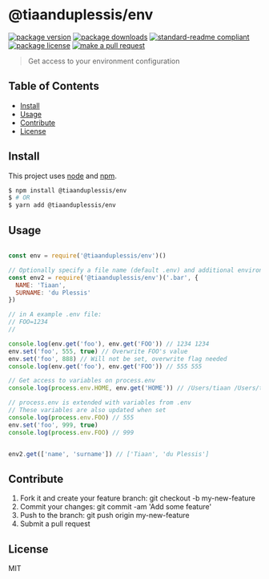 
# @tiaanduplessis/env
[![package version](https://img.shields.io/npm/v/@tiaanduplessis/env.svg?style=flat-square)](https://npmjs.org/package/@tiaanduplessis/env)
[![package downloads](https://img.shields.io/npm/dm/@tiaanduplessis/env.svg?style=flat-square)](https://npmjs.org/package/@tiaanduplessis/env)
[![standard-readme compliant](https://img.shields.io/badge/readme%20style-standard-brightgreen.svg?style=flat-square)](https://github.com/RichardLitt/standard-readme)
[![package license](https://img.shields.io/npm/l/@tiaanduplessis/env.svg?style=flat-square)](https://npmjs.org/package/@tiaanduplessis/env)
[![make a pull request](https://img.shields.io/badge/PRs-welcome-brightgreen.svg?style=flat-square)](http://makeapullrequest.com)

> Get access to your environment configuration

## Table of Contents

- [Install](#install)
- [Usage](#usage)
- [Contribute](#contribute)
- [License](#License)

## Install

This project uses [node](https://nodejs.org) and [npm](https://www.npmjs.com). 

```sh
$ npm install @tiaanduplessis/env
$ # OR
$ yarn add @tiaanduplessis/env
```

## Usage

```js

const env = require('@tiaanduplessis/env')()

// Optionally specify a file name (default .env) and additional environment variables
const env2 = require('@tiaanduplessis/env')('.bar', {
  NAME: 'Tiaan',
  SURNAME: 'du Plessis'
})

// in A example .env file:
// FOO=1234
//

console.log(env.get('foo'), env.get('FOO')) // 1234 1234
env.set('foo', 555, true) // Overwrite FOO's value
env.set('foo', 888) // Will not be set, overwrite flag needed
console.log(env.get('foo'), env.get('FOO')) // 555 555

// Get access to variables on process.env
console.log(process.env.HOME, env.get('HOME')) // /Users/tiaan /Users/tiaan

// process.env is extended with variables from .env
// These variables are also updated when set
console.log(process.env.FOO) // 555
env.set('foo', 999, true)
console.log(process.env.FOO) // 999


env2.get(['name', 'surname']) // ['Tiaan', 'du Plessis']
```

## Contribute

1. Fork it and create your feature branch: git checkout -b my-new-feature
2. Commit your changes: git commit -am 'Add some feature'
3. Push to the branch: git push origin my-new-feature 
4. Submit a pull request

## License

MIT
    